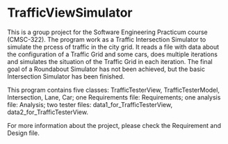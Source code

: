 # TrafficViewSimulator

This is a group project for the Software Engineering Practicum course (CMSC-322). The program work as a Traffic Intersection Simulator to simulate the prcess of traffic in the city grid. It reads a file with data about the configuration of a Traffic Grid and some cars, does multiple iterations and simulates the situation of the Traffic Grid in each iteration. The final goal of a Roundabout Simulator has not been achieved, but the basic Intersection Simulator has been finished.

This program contains five classes: TrafficTesterView, TrafficTesterModel, Intersection, Lane, Car; one Requirements file: Requirements; one analysis file: Analysis; two tester files: data1_for_TrafficTesterView, data2_for_TrafficTesterView.


For more information about the project, please check the Requirement and Design file.
